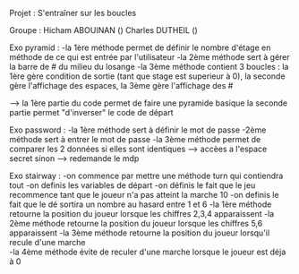Projet : S'entraîner sur les boucles


Groupe : Hicham ABOUINAN () Charles DUTHEIL ()







Exo pyramid : 
-la 1ère méthode permet de définir le nombre d'étage en méthode de ce qui est entrée par l'utilisateur 
-la 2ème méthode sert à gérer la barre de # du milieu du losange
-la 3ème méthode contient 3 boucles : la 1ère gère condition de sortie (tant que stage est superieur à 0), la seconde gère l'affichage des espaces, la 3ème gère l'affichage des #

--> la 1ère partie du code permet de faire une pyramide basique 
    la seconde partie permet "d'inverser" le code de départ 



Exo password : 
-la 1ère méthode sert à définir le mot de passe 
-2ème méthode sert à entrer le mot de passe
-la 3ème méthode permet de comparer les 2 données 
si elles sont identiques --> accèes a l'espace secret 
sinon --> redemande le mdp  



Exo stairway : 
-on commence par mettre une méthode turn qui contiendra tout
-on definis les variables de départ
-on définis le fait que le jeu recommence tant que le joueur n'a pas atteint la marche 10
-on definis le fait que le dé sortira un nombre au hasard entre 1 et 6
-la 1ère méthode retourne la position du joueur lorsque les chiffres 2,3,4 apparaissent 
-la 2ème méthode retourne la position du joueur lorsque les chiffres 5,6 apparaissent
-la 3ème méthode retourne la position du joueur lorsqu'il recule d'une marche  
-la 4ème méthode évite de reculer d'une marche lorsque le joueur est déja à 0




